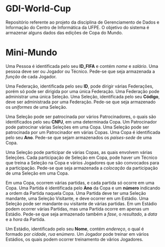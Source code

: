 # GDI-World-Cup
Repositório referente ao projeto da disciplina de Gerenciamento de Dados e Informação do Centro de Informática da UFPE. O objetivo do sistema é armazenar alguns dados das edições de Copa do Mundo.

# Mini-Mundo
Uma Pessoa é identificada pelo seu **ID_FIFA** e contém *nome* e *salário*. Uma pessoa deve ser ou Jogador ou Técnico. Pede-se que seja armazenada a *função* de cada Jogador.

Uma Federação, identificada pelo seu **ID**, pode dirigir várias Federações, porém só pode ser dirigida por uma única Federação. Uma Federação pode administrar uma única Seleção. Uma Seleção, identificada pelo seu **Código**, deve ser administrada por uma Federação. Pede-se que seja armazenado os *uniformes* de uma Seleção. 

Uma Seleção pode ser patrocinada por vários Patrocinadores, o quais são identificados pelo seu **CNPJ**, em uma determinada Copa. Um Patrocinador pode patrocinar várias Seleções em uma Copa. Uma Seleção pode ser patrocinada por um Patrocinador em várias Copas. Uma Copa é identificada pelo seu **Ano**. Pede-se que sejam armazenados os *países-sede* de uma Copa. 

Uma Seleção pode participar de várias Copas, as quais envolvem várias Seleções. Cada participação de Seleção em Copa, pode haver um Técnico que treina a Seleção na Copa e vários Jogadores que são convocados para a participação. Pede-se que seja armazenada a *colocação* da participação de uma Seleção em uma Copa.

Em uma Copa, ocorrem várias partidas, e cada partida só ocorre em uma Copa. Uma Partida é identificada pelo **Ano** da Copa e um **número** indicando a ordem da Partida naquela Copa. Uma Partida deve ter uma Seleção mandante, uma Seleção Visitante, e deve ocorrer em um Estádio. Uma Seleção pode ser mandante ou visitante de várias partidas. Em um Estádio podem ocorrer várias Partidas, mas uma Partida ocorre em apenas um Estádio. Pede-se que seja armazenado também a *fase*, o *resultado*, a *data* e a *hora* da Partida.

Um Estádio, identificado pelo seu **Nome**, contém *endereço*, o qual é formado por *cidade*,  *rua* e*número*. Um Jogador pode treinar em vários Estádios, os quais podem ocorrer treinamento de vãrios Jogadores.